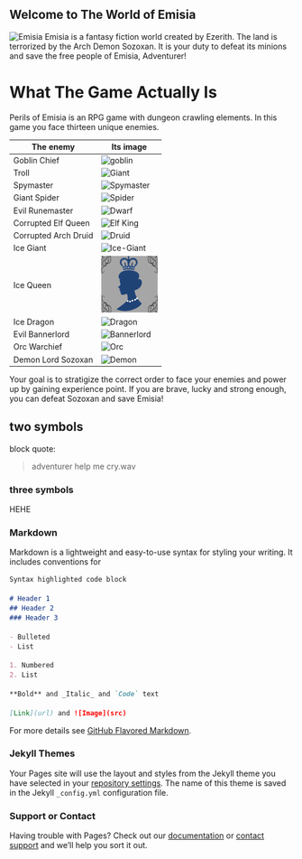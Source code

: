 ## Welcome to The World of Emisia

![Emisia](https://user-images.githubusercontent.com/78497957/117544893-7b90d300-aff1-11eb-9d4b-fb9d93cfeac7.jpg)
Emisia is a fantasy fiction world created by Ezerith. The land is terrorized by the Arch Demon Sozoxan.
It is your duty to defeat its minions and save the free people of Emisia, Adventurer!

# What The Game Actually Is
Perils of Emisia is an RPG game with dungeon crawling elements. In this game you face thirteen unique enemies.

The enemy | Its image
----------|-----------
Goblin Chief|![goblin](https://user-images.githubusercontent.com/78497957/117547239-4d35e680-b037-11eb-860d-dc22d09f4af8.png)
Troll|![Giant](https://user-images.githubusercontent.com/78497957/117547245-58891200-b037-11eb-8147-6411153f1bb2.png)
Spymaster|![Spymaster](https://user-images.githubusercontent.com/78497957/117547255-6343a700-b037-11eb-829b-ca7583bd967a.png)
Giant Spider|![Spider](https://user-images.githubusercontent.com/78497957/117547260-6dfe3c00-b037-11eb-9682-7de808f9d304.png)
Evil Runemaster|![Dwarf](https://user-images.githubusercontent.com/78497957/117547268-76567700-b037-11eb-8d66-bc5e754ab74b.png)
Corrupted Elf Queen|![Elf King](https://user-images.githubusercontent.com/78497957/117547275-7eaeb200-b037-11eb-8c7d-23b083cbd250.png)
Corrupted Arch Druid|![Druid](https://user-images.githubusercontent.com/78497957/117547281-85d5c000-b037-11eb-9447-18633c7d9b48.png)
Ice Giant|![Ice-Giant](https://user-images.githubusercontent.com/78497957/117545895-bd237d00-aff5-11eb-894e-f442310a6d04.png)
Ice Queen|![queen](https://github.com/olincollege/Perils-of-Emisia/blob/main/Images/Ice-Queen.png)
Ice Dragon|![Dragon](https://user-images.githubusercontent.com/78497957/117547295-95ed9f80-b037-11eb-8fb0-0dc000358ad5.png)
Evil Bannerlord|![Bannerlord](https://user-images.githubusercontent.com/78497957/117547320-aef65080-b037-11eb-85f9-8df9d3579a8b.png)
Orc Warchief|![Orc](https://user-images.githubusercontent.com/78497957/117547308-a00f9e00-b037-11eb-9758-b33c6c6d74e6.png)
Demon Lord Sozoxan|![Demon](https://user-images.githubusercontent.com/78497957/117547315-a9990600-b037-11eb-9930-64e0f618de02.png)

Your goal is to stratigize the correct order to face your enemies and power up by gaining experience point. If you are brave, lucky and strong enough,
you can defeat Sozoxan and save Emisia!



## two symbols
block quote:

>adventurer
>help me cry.wav
### three symbols
HEHE

### Markdown

Markdown is a lightweight and easy-to-use syntax for styling your writing. It includes conventions for

```markdown
Syntax highlighted code block

# Header 1
## Header 2
### Header 3

- Bulleted
- List

1. Numbered
2. List

**Bold** and _Italic_ and `Code` text

[Link](url) and ![Image](src)
```

For more details see [GitHub Flavored Markdown](https://guides.github.com/features/mastering-markdown/).

### Jekyll Themes

Your Pages site will use the layout and styles from the Jekyll theme you have selected in your [repository settings](https://github.com/olincollege/Perils-of-Emisia/settings/pages). The name of this theme is saved in the Jekyll `_config.yml` configuration file.

### Support or Contact

Having trouble with Pages? Check out our [documentation](https://docs.github.com/categories/github-pages-basics/) or [contact support](https://support.github.com/contact) and we’ll help you sort it out.
